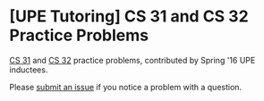 # [UPE Tutoring] CS 31 and CS 32 Practice Problems

[CS 31](https://github.com/uclaupe-tutoring/practice-problems/wiki/CS-31-Practice-Problems) and [CS 32](https://github.com/uclaupe-tutoring/practice-problems/wiki/CS-32-Practice-Problems) practice problems, contributed by Spring '16 UPE inductees.

Please [submit an issue](https://github.com/uclaupe-tutoring/practice-problems/issues/new) if you notice a problem with a question.
